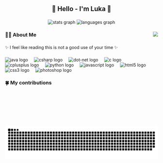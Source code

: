 <h2 align="center">👋 Hello - I'm Luka 👋</h2>

###

<div align="center">
  <img src="https://github-readme-stats.vercel.app/api?username=DrPacar&hide_title=false&hide_rank=false&show_icons=true&include_all_commits=true&count_private=true&disable_animations=false&theme=dracula&locale=en&hide_border=false" height="150" alt="stats graph"  />
  <img src="https://github-readme-stats.vercel.app/api/top-langs?username=DrPacar&locale=en&hide_title=false&layout=compact&card_width=320&langs_count=5&theme=dracula&hide_border=false" height="150" alt="languages graph"  />
</div>

###

<img align="right" height="310" src="https://media1.giphy.com/media/v1.Y2lkPTc5MGI3NjExdmE4ZTBwZ2E5Y2ZrYnMwcDZmZXdpeXY5OXF2dmJsdTd5bW83eHB2eiZlcD12MV9pbnRlcm5hbF9naWZfYnlfaWQmY3Q9Zw/2IudUHdI075HL02Pkk/giphy.webp"/>

###

<h3 align="left">👨‍💻 About Me</h3>

###

<p align="left">✨ I feel like reading this is not a good use of your time ✨<br></p>

###

<div align="left">
  <img src="https://cdn.jsdelivr.net/gh/devicons/devicon/icons/java/java-original.svg" height="60" alt="java logo"  />
  <img width="12" />
  <img src="https://cdn.jsdelivr.net/gh/devicons/devicon/icons/csharp/csharp-original.svg" height="60" alt="csharp logo"  />
  <img width="12" />
  <img src="https://cdn.jsdelivr.net/gh/devicons/devicon/icons/dot-net/dot-net-original.svg" height="60" alt="dot-net logo"  />
  <img width="12" />
  <img src="https://cdn.jsdelivr.net/gh/devicons/devicon/icons/c/c-original.svg" height="60" alt="c logo"  />
  <img width="12" />
  <img src="https://cdn.jsdelivr.net/gh/devicons/devicon/icons/cplusplus/cplusplus-original.svg" height="60" alt="cplusplus logo"  />
  <img width="12" />
  <img src="https://cdn.jsdelivr.net/gh/devicons/devicon/icons/python/python-original.svg" height="60" alt="python logo"  />
  <img width="12" />
  <img src="https://cdn.jsdelivr.net/gh/devicons/devicon/icons/javascript/javascript-original.svg" height="60" alt="javascript logo"  />
  <img width="12" />
  <img src="https://cdn.jsdelivr.net/gh/devicons/devicon/icons/html5/html5-original.svg" height="60" alt="html5 logo"  />
  <img width="12" />
  <img src="https://cdn.jsdelivr.net/gh/devicons/devicon/icons/css3/css3-original.svg" height="60" alt="css3 logo"  />
  <img width="12" />
  <img src="https://cdn.jsdelivr.net/gh/devicons/devicon/icons/photoshop/photoshop-plain.svg" height="60" alt="photoshop logo"  />
</div>

###

<h3 align="left">🍀 My contributions</h3>

###

<br clear="both">

<picture>
  <source media="(prefers-color-scheme: light)" srcset="https://raw.githubusercontent.com/DrPacar/DrPacar/output/snake-light.svg"/>
  <source media="(prefers-color-scheme: dark)" srcset="https://raw.githubusercontent.com/DrPacar/DrPacar/output/snake-dark.svg"/>
  <img alt="github contributions with snake animation" src="https://raw.githubusercontent.com/DrPacar/DrPacar/output/snake-light.svg"/>
</picture>

###
